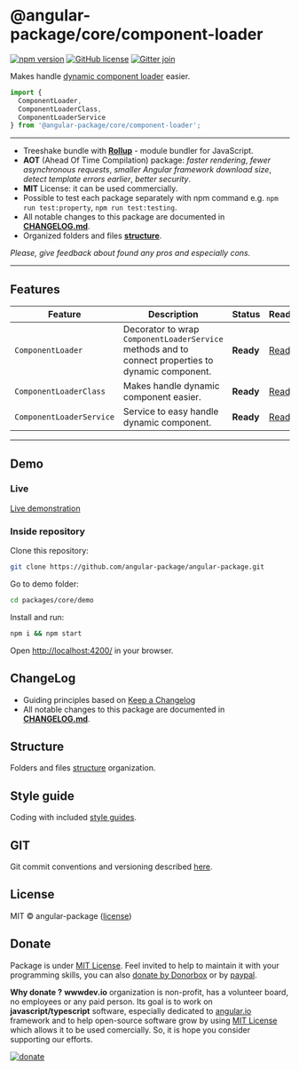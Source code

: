 # @angular-package/core/component-loader

[![npm version](https://badge.fury.io/js/%40angular-package%2Fcore.svg)](https://badge.fury.io/js/%40angular-package%2Fcore)
[![GitHub license](https://img.shields.io/github/license/angular-package/angular-package.svg)](https://github.com/angular-package/angular-package/blob/master/LICENSE)
[![Gitter join](https://img.shields.io/gitter/room/nwjs/nw.js.svg)](https://gitter.im/angularpackage/core)

Makes handle [dynamic component loader][506] easier.

```typescript
import {
  ComponentLoader,
  ComponentLoaderClass,
  ComponentLoaderService
} from '@angular-package/core/component-loader';
```

---

* Treeshake bundle with **[Rollup][400]** - module bundler for JavaScript.
* **AOT** (Ahead Of Time Compilation) package: *faster rendering*, *fewer asynchronous requests*, *smaller Angular framework download size*, *detect template errors earlier*, *better security*.
* **MIT** License: it can be used commercially.
* Possible to test each package separately with npm command e.g. `npm run test:property`, `npm run test:testing`.
* All notable changes to this package are documented in [**CHANGELOG.md**][10].
* Organized folders and files [**structure**][301].

*Please, give feedback about found any pros and especially cons.*

---

## Features

| Feature | Description | Status | Readme |
|---------|-------------|--------|--------|
| `ComponentLoader` | Decorator to wrap `ComponentLoaderService` methods and to connect properties to dynamic component. | **Ready** | [Readme][0]  |
| `ComponentLoaderClass` | Makes handle dynamic component easier. | **Ready**  | [Readme][1]  |
| `ComponentLoaderService` | Service to easy handle dynamic component. | **Ready**  | [Readme][2]  |

[0]: https://github.com/angular-package/angular-package/tree/master/packages/core/packages/component-loader/ComponentLoader.md
[1]: https://github.com/angular-package/angular-package/tree/master/packages/core/packages/component-loader/ComponentLoaderClass.md
[2]: https://github.com/angular-package/angular-package/tree/master/packages/core/packages/component-loader/ComponentLoaderService.md

---

## Demo

### Live

[Live demonstration](http://angular-package.wwwdev.io/core/component-loader)

### Inside repository

Clone this repository:

```bash
git clone https://github.com/angular-package/angular-package.git
```

Go to demo folder:

```bash
cd packages/core/demo
```

Install and run:

```bash
npm i && npm start
```

Open [http://localhost:4200/](http://localhost:4200/) in your browser.

## ChangeLog

* Guiding principles based on [Keep a Changelog][304]
* All notable changes to this package are documented in [**CHANGELOG.md**][10].

## Structure

Folders and files [structure][301] organization.

## Style guide

Coding with included [style guides][302].

## GIT

Git commit conventions and versioning described [here][300].

## License

MIT © angular-package ([license][303])

## Donate

Package is under [MIT License][303]. Feel invited to help to maintain it with your programming skills, you can also [donate by Donorbox][100] or by [paypal][101].

**Why donate ?**
**wwwdev.io** organization is non-profit, has a volunteer board, no employees or any paid person. Its goal is to work on **javascript/typescript** software, especially dedicated to [angular.io][508] framework and to help open-source software grow by using [MIT License][303] which allows it to be used comercially. So, it is hope you consider supporting our efforts.

[![donate](https://www.paypalobjects.com/en_US/PL/i/btn/btn_donateCC_LG.gif)][101]

<!--- This package -->
[10]: https://github.com/angular-package/angular-package/blob/master/packages/core/packages/component-loader/CHANGELOG.md

[27]: https://donorbox.org/help-creating-open-source-software
[127]: https://www.paypal.com/cgi-bin/webscr?cmd=_s-xclick&hosted_button_id=V98VLPSG6NQA6

<!-- 
[424]: https://rollupjs.org/#introduction
[425]: https://gist.github.com/stephenparish/9941e89d80e2bc58a153
[426]: http://karma-runner.github.io/0.10/dev/git-commit-msg.html
[427]: https://angular.io/docs/ts/latest/guide/style-guide.html
[428]: https://gist.github.com/stas-kh/2fc80c11c6db0fc4c64354400e29a2b8
[429]: https://marketplace.visualstudio.com/items?itemName=Mikael.Angular-BeastCode
[430]: https://marketplace.visualstudio.com/items?itemName=johnpapa.Angular2
[431]: http://semver.org/
[432]: https://github.com/angular-package/angular-package/blob/master/LICENSE
[433]: https://developer.mozilla.org/en-US/docs/Web/API/HTMLElement
[434]: https://angular.io/api/core/ChangeDetectorRef
[435]: https://angular.io/api/core/testing/TestModuleMetadata
[436]: https://angular.io/api/core/Type

<!--- General -->
[100]: https://donorbox.org/help-creating-open-source-software
[101]: https://www.paypal.com/cgi-bin/webscr?cmd=_s-xclick&hosted_button_id=V98VLPSG6NQA6

<!--- @angular-package -->
[300]: https://github.com/angular-package/angular-package/blob/master/GIT.md
[301]: https://github.com/angular-package/angular-package/blob/master/ORGANIZATION.md
[302]: https://github.com/angular-package/angular-package/blob/master/STYLE-GUIDE.md
[303]: https://github.com/angular-package/angular-package/blob/master/LICENSE
[304]: https://github.com/angular-package/angular-package/blob/master/MAKECHANGELOG.md

<!--- Other -->
[400]: https://rollupjs.org/#introduction
[401]: https://developer.mozilla.org/en-US/docs/Web/API/HTMLElement
[402]: https://developer.mozilla.org/en-US/docs/Web/HTML/Attributes
[403]: https://developer.mozilla.org/en-US/docs/Web/JavaScript/Reference/Functions/set
[404]: https://developer.mozilla.org/en-US/docs/Web/JavaScript/Reference/Functions/get
[405]: https://jasmine.github.io/2.0/introduction
[406]: https://www.w3schools.com/js/js_object_properties.asp
[407]: https://developer.mozilla.org/en-US/docs/Web/JavaScript/Reference/Classes
[408]: https://developer.mozilla.org/en-US/docs/Web/JavaScript/Reference/Global_Objects/Object

<!--- @angular -->
[500]: https://angular-2-training-book.rangle.io/v/v2.3/handout/features/decorators.html
[501]: https://angular.io/api/core/Component
[502]: https://angular.io/tutorial/toh-pt4
[503]: https://angular.io/api/core/ChangeDetectorRef
[504]: https://angular.io/api/core/testing/TestModuleMetadata
[505]: https://angular.io/api/core/Type
[506]: https://angular.io/guide/dynamic-component-loader
[507]: https://angular.io/guide/lifecycle-hooks
[508]: https://angular.io/